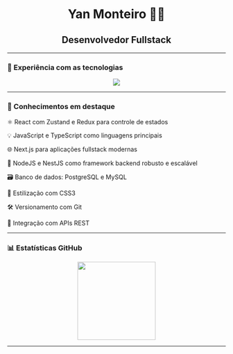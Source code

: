 <h1 align="center">Yan Monteiro 👨‍💻</h1>
<h2 align="center">Desenvolvedor Fullstack </h2>

---
### 🚀 Experiência com as tecnologias

<div align="center"> 
  <img src="https://skillicons.dev/icons?i=html,tailwindcss,js,ts,react,nextjs,nestjs,postgres,mysql,git" /> 
</div>

---

### 🧠 Conhecimentos em destaque

⚛️ React com Zustand e Redux para controle de estados

💡 JavaScript e TypeScript como linguagens principais

🌐 Next.js para aplicações fullstack modernas

🚀 NodeJS e NestJS como framework backend robusto e escalável

🗃️ Banco de dados: PostgreSQL e MySQL

🎨 Estilização com CSS3

🛠️ Versionamento com Git

🔗 Integração com APIs REST

---

### 📊 Estatísticas GitHub

<p align="center">
  <img height="180em" src="https://github-readme-stats.vercel.app/api/top-langs/?username=yanalmeida2411&layout=compact&theme=tokyonight&hide=html,css&cache_seconds=86400" />
</p>

---
